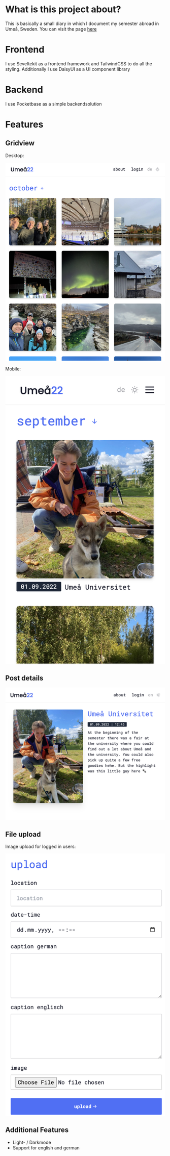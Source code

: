 # What is this project about?

This is basically a small diary in which I document my semester abroad in Umeå, Sweden. 
You can visit the page [here](https://umea.eckertleo.de)

# Frontend
I use Seveltekit as a frontend framework and TailwindCSS to do all the styling. Additionally I use DaisyUI as a UI component library

# Backend 
I use Pocketbase as a simple backendsolution

# Features

## Gridview
Desktop:

![alt text](ReadmeImages/GridviewDesktop.png)

Mobile:

![alt text](ReadmeImages/GridviewMobile.png)

## Post details

![alt text](ReadmeImages/PostDetail.png)

## File upload

Image upload for logged in users:

![alt text](ReadmeImages/FileUpload.png)

## Additional Features

* Light- / Darkmode
* Support for english and german
